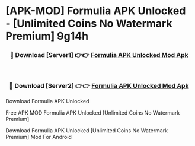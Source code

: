 # [APK-MOD] Formulia APK Unlocked - [Unlimited Coins No Watermark Premium] 9g14h



<div align="center">
<h3>🔴 Download [Server1] 👉👉 <a href="https://momento.my/?title=Formulia_APK_Unlocked">Formulia APK Unlocked Mod Apk</a></h3><br>

<h3>🔴 Download [Server2] 👉👉 <a href="https://momento.my/?title=Formulia_APK_Unlocked">Formulia APK Unlocked Mod Apk</a></h3>
</div>



Download Formulia APK Unlocked 

Free APK MOD Formulia APK Unlocked [Unlimited Coins No Watermark Premium]

Download Formulia APK Unlocked [Unlimited Coins No Watermark Premium] Mod For Android
